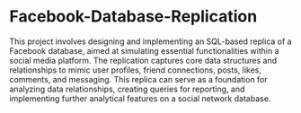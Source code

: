 # Facebook-Database-Replication
This project involves designing and implementing an SQL-based replica of a Facebook database, aimed at simulating essential functionalities within a social media platform. The replication captures core data structures and relationships to mimic user profiles, friend connections, posts, likes, comments, and messaging. This replica can serve as a foundation for analyzing data relationships, creating queries for reporting, and implementing further analytical features on a social network database.
